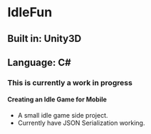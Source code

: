 # IdleFun
## Built in: Unity3D
## Language: C#

### This is currently a work in progress

#### Creating an Idle Game for Mobile
- A small idle game side project.
- Currently have JSON Serialization working.
